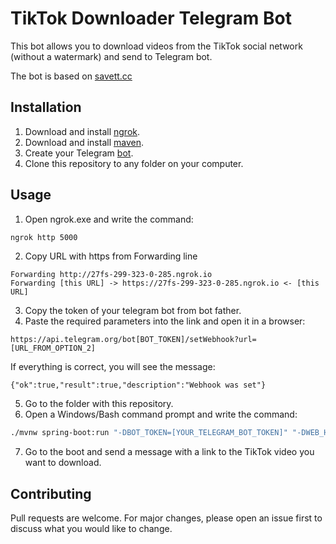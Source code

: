 # TikTok Downloader Telegram Bot

This bot allows you to download videos from the TikTok social network (without a watermark) and
send to Telegram bot.

The bot is based on [savett.cc](https://savett.cc/en/)

## Installation

1. Download and install [ngrok](https://ngrok.com/download).
2. Download and install [maven](https://maven.apache.org/).
3. Create your Telegram [bot](https://telegram.me/BotFather).
4. Clone this repository to any folder on your computer.

## Usage

1. Open ngrok.exe and write the command:

```bash
ngrok http 5000
```
2. Copy URL with https from Forwarding line

```text
Forwarding http://27fs-299-323-0-285.ngrok.io                    
Forwarding [this URL] -> https://27fs-299-323-0-285.ngrok.io <- [this URL]  
```

3. Copy the token of your telegram bot from bot father.
4. Paste the required parameters into the link and open it in a browser:

```text
https://api.telegram.org/bot[BOT_TOKEN]/setWebhook?url=[URL_FROM_OPTION_2]
```
If everything is correct, you will see the message:
```text
{"ok":true,"result":true,"description":"Webhook was set"}
```
5. Go to the folder with this repository.
6. Open a Windows/Bash command prompt and write the command:

```bash
./mvnw spring-boot:run "-DBOT_TOKEN=[YOUR_TELEGRAM_BOT_TOKEN]" "-DWEB_HOOK_PATH=[URL_FROM_FROM_OPTION_2]"
```
7. Go to the boot and send a message with a link to the TikTok video you want to download.

## Contributing
Pull requests are welcome. For major changes, please open an issue first to discuss what you would like to change.
